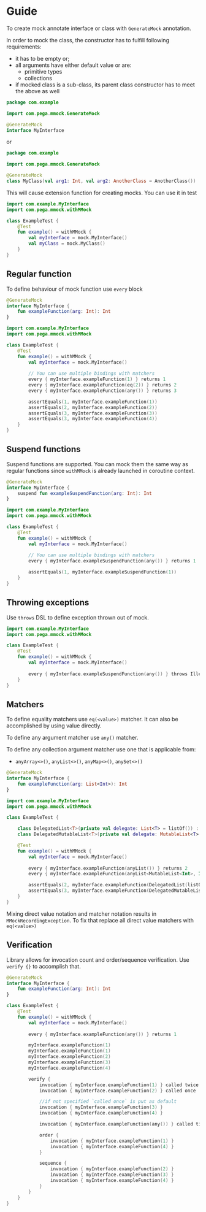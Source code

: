 # Guide
To create mock annotate interface or class with `GenerateMock` annotation.

In order to mock the class, the constructor has to fulfill following requirements:
- it has to be empty or;
- all arguments have either default value or are:
    - primitive types
    - collections
- if mocked class is a sub-class, its parent class constructor has to meet the above as well

```kotlin
package com.example

import com.pega.mmock.GenerateMock

@GenerateMock
interface MyInterface
```
or

```kotlin
package com.example

import com.pega.mmock.GenerateMock

@GenerateMock
class MyClass(val arg1: Int, val arg2: AnotherClass = AnotherClass())
```

This will cause extension function for creating mocks.
You can use it in test

```kotlin
import com.example.MyInterface
import com.pega.mmock.withMMock

class ExampleTest {
    @Test
    fun example() = withMMock {
        val myInterface = mock.MyInterface()
        val myClass = mock.MyClass()
    }   
}
```

## Regular function
To define behaviour of mock function use `every` block

```kotlin
@GenerateMock
interface MyInterface {
    fun exampleFunction(arg: Int): Int
}
```

```kotlin
import com.example.MyInterface
import com.pega.mmock.withMMock

class ExampleTest {
    @Test
    fun example() = withMMock {
        val myInterface = mock.MyInterface()
        
        // You can use multiple bindings with matchers
        every { myInterface.exampleFunction(1) } returns 1
        every { myInterface.exampleFunction(eq(2)) } returns 2
        every { myInterface.exampleFunction(any()) } returns 3

        assertEquals(1, myInterface.exampleFunction(1))
        assertEquals(2, myInterface.exampleFunction(2))
        assertEquals(3, myInterface.exampleFunction(3))
        assertEquals(3, myInterface.exampleFunction(4))
    }   
}
```

## Suspend functions
Suspend functions are supported. 
You can mock them the same way as regular functions since `withMMock`
is already launched in coroutine context.

```kotlin
@GenerateMock
interface MyInterface {
    suspend fun exampleSuspendFunction(arg: Int): Int
}
```

```kotlin
import com.example.MyInterface
import com.pega.mmock.withMMock

class ExampleTest {
    @Test
    fun example() = withMMock {
        val myInterface = mock.MyInterface()
        
        // You can use multiple bindings with matchers
        every { myInterface.exampleSuspendFunction(any()) } returns 1

        assertEquals(1, myInterface.exampleSuspendFunction(1))
    }   
}
```

## Throwing exceptions
Use `throws` DSL to define exception thrown out of mock.

```kotlin
import com.example.MyInterface
import com.pega.mmock.withMMock

class ExampleTest {
    @Test
    fun example() = withMMock {
        val myInterface = mock.MyInterface()
        
        every { myInterface.exampleSuspendFunction(any()) } throws IllegalStateException()
    }   
}
```

## Matchers
To define equality matchers use `eq(<value>)` matcher. 
It can also be accomplished by using value directly.

To define any argument matcher use `any()` matcher.

To define any collection argument matcher use one that is applicable from:
- `anyArray<>()`, `anyList<>()`, `anyMap<>()`, `anySet<>()`

```kotlin
@GenerateMock
interface MyInterface {
    fun exampleFunction(arg: List<Int>): Int
}
```

```kotlin
import com.example.MyInterface
import com.pega.mmock.withMMock

class ExampleTest {

    class DelegatedList<T>(private val delegate: List<T> = listOf()) : List<T> by delegate
    class DelegatedMutableList<T>(private val delegate: MutableList<T> = mutableListOf()) : MutableList<T> by delegate

    @Test
    fun example() = withMMock {
        val myInterface = mock.MyInterface()
        
        every { myInterface.exampleFunction(anyList()) } returns 2
        every { myInterface.exampleFunction(anyList<MutableList<Int>, Int>()) } returns 3

        assertEquals(2, myInterface.exampleFunction(DelegatedList(listOf(1, 2, 3))))
        assertEquals(3, myInterface.exampleFunction(DelegatedMutableList(mutableListOf(1, 2, 3))))
    }   
}
```

Mixing direct value notation and matcher notation results in 
`MMockRecordingException`. To fix that replace all direct value matchers with `eq(<value>)`

## Verification
Library allows for invocation count and order/sequence verification.
Use `verify {}` to accomplish that.

```kotlin
@GenerateMock
interface MyInterface {
    fun exampleFunction(arg: Int): Int
}
```

```kotlin
class ExampleTest {
    @Test
    fun example() = withMMock {
        val myInterface = mock.MyInterface()
        
        every { myInterface.exampleFunction(any()) } returns 1

        myInterface.exampleFunction(1)
        myInterface.exampleFunction(1)
        myInterface.exampleFunction(2)
        myInterface.exampleFunction(3)
        myInterface.exampleFunction(4)

        verify {
            invocation { myInterface.exampleFunction(1) } called twice
            invocation { myInterface.exampleFunction(2) } called once

            //if not specified `called once` is put as default
            invocation { myInterface.exampleFunction(3) }
            invocation { myInterface.exampleFunction(4) }

            invocation { myInterface.exampleFunction(any()) } called times(5)

            order {
                invocation { myInterface.exampleFunction(1) }
                invocation { myInterface.exampleFunction(4) }
            }

            sequence {
                invocation { myInterface.exampleFunction(2) }
                invocation { myInterface.exampleFunction(3) }
                invocation { myInterface.exampleFunction(4) }
            }
        }
    }   
}
```